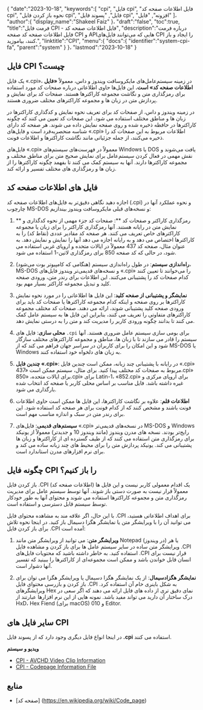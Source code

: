 {
   "date":"2023-10-18",
   "keywords":[
"cpi",
"فایل cpi",
"فایل اطلاعات صفحه کد cpi",
"نحوه باز کردن فایل cpi",
"فایل",
"پسوند فایل cpi",
"افزونه",
"فایل"
]،
   "author":{
      "display_name":"Shakeel Faiz"
}،
   "draft":"false",
   "toc":true,
   "title":"فرمت فایل CPI - فایل اطلاعات صفحه کد",
   "description":"درباره فرمت فایل اطلاعات صفحه کد صفحه CPI و APIهایی که می‌توانند فایل‌های CPI را ایجاد و باز کنند، بیاموزید.",
   "linktitle":"CPI",
   "menu":{
      "docs":{
         "identifier":"system-cpi-fa",
         "parent":"system"
}
}،
   "lastmod":"2023-10-18"
}

## فایل CPI چیست؟

یک فایل «.cpi»، در زمینه سیستم‌عامل‌های مایکروسافت ویندوز و داس، معمولاً **«فایل اطلاعات صفحه کد» است.** این فایل‌ها حاوی اطلاعاتی درباره صفحات کد مورد استفاده برای رمزگذاری متن و نگاشت مجموعه کاراکترها هستند. صفحات کد برای نمایش و پردازش متن در زبان ها و مجموعه کاراکترهای مختلف ضروری هستند.

در زمینه ویندوز و داس، از صفحات کد برای تعریف نحوه نمایش و کدگذاری کاراکترها در زبان ها و مناطق مختلف استفاده می شود. این صفحات کد تعیین می کنند که چگونه کاراکترها در حافظه ذخیره شده و روی صفحه نمایش داده می شوند. هر صفحه کد دارای شناسه منحصربه‌فرد است و فایل‌های «.cpi» اطلاعات مربوط به این صفحات کد را ذخیره می‌کنند، از جمله جزئیاتی مانند نگاشت کاراکترها و اطلاعات فونت.

فایل‌های «.cpi» معمولاً در فهرست‌های سیستم‌های Windows یا DOS یافت می‌شوند و نقش مهمی در فعال کردن سیستم‌عامل برای نمایش صحیح متن برای مناطق مختلف و مجموعه کاراکترها دارند. آنها به سیستم کمک می کنند تا بفهمد چگونه کاراکترها را از زبان ها و رمزگذاری های مختلف تفسیر و ارائه کند.

## فایل های اطلاعات صفحه کد

اجازه دهید نگاهی دقیق‌تر به فایل‌های اطلاعات صفحه کد (.cpi) و نحوه عملکرد آنها در چارچوب MS-DOS و نسخه‌های قبلی مایکروسافت ویندوز بیندازیم:

1.  ** رمزگذاری کاراکتر و صفحات کد **: صفحات کد جزء مهمی از نحوه کدگذاری و نمایش متن در رایانه هستند. آنها رمزگذاری کاراکتر را برای زبان یا مجموعه کاراکترهای خاص تعریف می کنند. هر صفحه کد مقادیر عددی (نقاط کد) را به کاراکترها اختصاص می دهد و به رایانه اجازه می دهد آنها را نمایش و نمایش دهد. به عنوان مثال، صفحه کد 437 معمولاً در ایالات متحده و اروپای غربی استفاده می شود، در حالی که کد صفحه 850 برای رمزگذاری لاتین-1 استفاده می شود.
    
2.  **راه‌اندازی سیستم**: در طول راه‌اندازی سیستم (هنگامی که کامپیوتر بوت می‌شود)، MS-DOS و نسخه‌های قدیمی‌تر ویندوز فایل‌های «.cpi» را می‌خوانند تا تعیین کنند کدام صفحات کد را پشتیبانی می‌کنند. این اطلاعات برای رندر متن، ورودی صفحه کلید و تبدیل مجموعه کاراکتر بسیار مهم بود.
    
3.  **نمایشگر و پشتیبانی از صفحه کلید**: این فایل ها اطلاعاتی را در مورد نحوه نمایش کاراکترها بر روی صفحه و اینکه کدام مجموعه کاراکترها یا صفحات کد باید برای ورودی صفحه کلید پشتیبانی شوند، ارائه می دهند. صفحات کد مختلف مجموعه کاراکترهای متفاوتی را تعریف می کنند، بنابراین این فایل ها به سیستم عامل کمک می کنند تا بدانند چگونه ورودی کاربر را مدیریت کند و متن را به درستی نمایش دهد.
    
4.  **محلی سازی**: فایل های `.cpi` برای بومی سازی سیستم عامل ضروری هستند. آنها سیستم را قادر می سازند تا با زبان ها، مناطق و مجموعه کاراکترهای مختلف سازگار شود و این امکان را برای کاربران در سراسر جهان فراهم می کند که از MS-DOS یا Windows به زبان های دلخواه خود استفاده کنند.
    
5.  **چندین فایل «.cpi»**: در رایانه با پشتیبانی چند زبانه، ممکن است چندین فایل «.cpi» مربوط به صفحات کد مختلف پیدا کنید. برای مثال، سیستم ممکن است «437.cpi» برای ایالات متحده، «850.cpi» برای Latin-1، «852.cpi» برای اروپای مرکزی و غیره داشته باشد. فایل مناسب بر اساس محلی کاربر یا صفحه کد انتخاب شده بارگذاری می شود.
    
6.  **اطلاعات قلم**: علاوه بر نگاشت کاراکترها، این فایل ها ممکن است حاوی اطلاعات فونت باشند و مشخص کنند که از کدام فونت برای هر صفحه کد استفاده شود. این برای رندر متن در سبک و اندازه مناسب مهم است.
    
7.  **سیستم‌های قدیمی**: فایل‌های «.cpi» در نسخه‌های قدیمی‌تر MS-DOS و Windows رایج‌تر بودند. نسخه های مدرن ویندوز (مانند ویندوز 10 و جدیدتر) معمولاً از یونیکد برای رمزگذاری متن استفاده می کنند که از طیف گسترده ای از کاراکترها و زبان ها پشتیبانی می کند. یونیکد پردازش متن را برای محیط های چند زبانه ساده می کند و برای نرم افزارهای مدرن استاندارد است.

## چگونه فایل CPI را باز کنیم؟

باز کردن فایل .CPI (اطلاعات صفحه کد) یک اقدام معمولی کاربر نیست و این فایل ها معمولاً قرار نیست به صورت دستی باز شوند. آنها توسط سیستم عامل برای مدیریت رمزگذاری متن و مجموعه کاراکترها استفاده می شوند و محتوای آنها به طور خودکار توسط سیستم قابل دسترسی و استفاده است.

با این حال، اگر علاقه مند به مشاهده محتوای فایل .CPI برای اهداف اطلاعاتی هستید، می توانید آن را با ویرایشگر متن یا نمایشگر هگزا دسیمال باز کنید. در اینجا نحوه تلاش برای باز کردن فایل .CPI آمده است:

1.  **ویرایشگر متن**: می توانید از ویرایشگر متن مانند Notepad (در ویندوز) یا هر ویرایشگر متن ساده در سایر سیستم عامل ها برای باز کردن و مشاهده فایل .CPI استفاده کنید. به خاطر داشته باشید که محتویات فایل‌های .CPI قرار نیست برای انسان قابل خواندن باشد و ممکن است مجموعه‌ای از کاراکترها را ببینید که تفسیر آنها دشوار است.
    
2.  **نمایشگر هگزادسیمال**: از یک نمایشگر هگزا دسیمال یا ویرایشگر هگزا می توان برای باز کردن و بازرسی محتوای فایل .CPI به شکل باینری خام آن استفاده کرد. ویرایشگرهای Hex نمای دقیق تری از داده های فایل ارائه می دهند که اگر سعی در درک ساختار آن دارید می تواند مفید باشد. نمونه هایی از این نرم افزارها عبارتند از HxD، Hex Fiend (برای macOS) و 010 Editor.

## سایر فایل های CPI

در اینجا انواع فایل دیگری وجود دارد که از پسوند فایل **.cpi** استفاده می کنند.

**ویدیو و سیستم**
- [CPI - AVCHD Video Clip Information](/video/cpi/)
- [CPI - Codepage Information File](/system/cpi/)

## منابع
* [صفحه کد] (https://en.wikipedia.org/wiki/Code_page)


